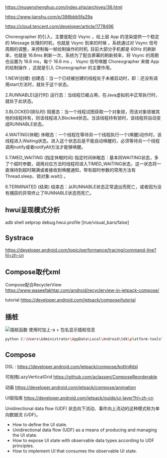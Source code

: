 https://mugenshenghuo.com/index.php/archives/36.html

https://www.jianshu.com/p/386bbb5fa29a

https://cloud.tencent.com/developer/article/1778496

Choreographer 的引入，主要是配合 Vsync ，给上层 App 的渲染提供一个稳定的 Message 处理的时机，也就是 Vsync 到来的时候 ，系统通过对 Vsync 信号周期的调整，来控制每一帧绘制操作的时机. 目前大部分手机都是 60Hz 的刷新率，也就是 16.6ms 刷新一次，系统为了配合屏幕的刷新频率，将 Vsync 的周期也设置为 16.6 ms，每个 16.6 ms ， Vsync 信号唤醒 Choreographer 来做 App 的绘制操作 ，这就是引入 Choreographer 的主要作用。


1.NEW(创建)
创建态：当一个已经被创建的线程处于未被启动时，即：还没有调用start方法时，就处于这个状态。

2.RUNNABLE(运行时)
运行态：当线程已被占用，在Java虚拟机中正常执行时，就处于此状态。

3.BLOCKED(排队时)
阻塞态：当一个线程试图获取一个对象锁，而该对象锁被其他的线程持有，则该线程进入Blocked状态。当该线程持有锁时，该线程将自动变成RUNNABLE状态。

4.WAITING(休眠)
休眠态：一个线程在等待另一个线程执行一个(唤醒)动作时，该线程进入Waiting状态。进入这个状态后是不能自动唤醒的，必须等待另一个线程调用notify或者notifyAll方法才能够唤醒。

5.TIMED_WAITING (指定休眠时间)
指定时间休眠态：基本同WAITING状态，多了个超时参数，调用对应方法时线程将进入TIMED_WAITING状态，这一状态将一直保持到超时期满或者接收到唤醒通知，带有超时参数的常用方法有Thread.sleep、锁对象.wait() 。

6.TERMINATED (结束)
结束态：从RUNNABLE状态正常退出而死亡，或者因为没有捕获的异常终止了RUNNABLE状态而死亡。

## hwui呈现模式分析
adb shell setprop debug.hwui.profile [true/visual_bars/false]

## Systrace
https://developer.android.com/topic/performance/tracing/command-line?hl=zh-cn

## Compose取代xml

Compose配合RecyclerView
https://www.waseefakhtar.com/android/recyclerview-in-jetpack-compose/

tutorial
https://developer.android.com/jetpack/compose/tutorial


## 插桩
![插桩函数](https://cdn.staticaly.com/gh/LBZZYZ/PicX@master/Blog/Pasted-image-20230208143358.5qu5r84y6n80.webp)
使用时加上-a + 包名显示插桩信息

```bash
python C:\Users\Administrator\AppData\Local\Android\Sdk\platform-tools\systrace\systrace.py -t 10 -a com.intellyva.liveplayer -o C:\bz_temp\simon.html
```

## Compose

DSL : https://developer.android.com/jetpack/compose/kotlin#dsl

可拖拽LazyVerticalGrid
https://github.com/aclassen/ComposeReorderable

动画
https://developer.android.com/jetpack/compose/animation

UI层指南
https://developer.android.com/jetpack/guide/ui-layer?hl=zh-cn

Unidirectional data flow (UDF)
状态向下流动、事件向上流动的这种模式称为单向数据流 (UDF)。

-   How to define the UI state.
-   Unidirectional data flow (UDF) as a means of producing and managing the UI state.
-   How to expose UI state with observable data types according to UDF principles.
-   How to implement UI that consumes the observable UI state.